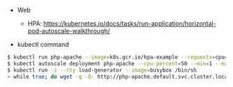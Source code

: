 * Web
    * HPA: https://kubernetes.io/docs/tasks/run-application/horizontal-pod-autoscale-walkthrough/

* kubectl command

``` bash
$ kubectl run php-apache --image=k8s.gcr.io/hpa-example --requests=cpu=200m --expose --port=80
$ kubectl autoscale deployment php-apache --cpu-percent=50 --min=1 --max=10
$ kubectl run -i --tty load-generator --image=busybox /bin/sh
> while true; do wget -q -O- http://php-apache.default.svc.cluster.local; done
```